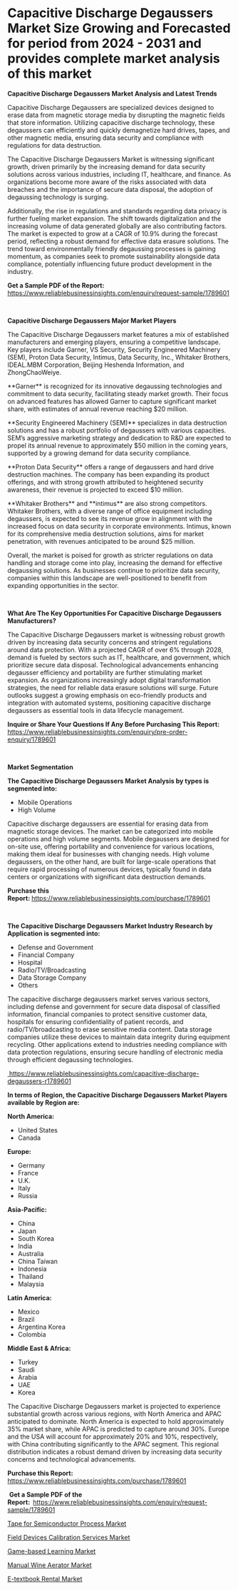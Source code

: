 <p><h1>Capacitive Discharge Degaussers Market Size Growing and Forecasted for period from 2024 - 2031 and provides complete market analysis of this market</h1></p><p><strong>Capacitive Discharge Degaussers Market Analysis and Latest Trends</strong></p>
<p><p>Capacitive Discharge Degaussers are specialized devices designed to erase data from magnetic storage media by disrupting the magnetic fields that store information. Utilizing capacitive discharge technology, these degaussers can efficiently and quickly demagnetize hard drives, tapes, and other magnetic media, ensuring data security and compliance with regulations for data destruction.</p><p>The Capacitive Discharge Degaussers Market is witnessing significant growth, driven primarily by the increasing demand for data security solutions across various industries, including IT, healthcare, and finance. As organizations become more aware of the risks associated with data breaches and the importance of secure data disposal, the adoption of degaussing technology is surging. </p><p>Additionally, the rise in regulations and standards regarding data privacy is further fueling market expansion. The shift towards digitalization and the increasing volume of data generated globally are also contributing factors. The market is expected to grow at a CAGR of 10.9% during the forecast period, reflecting a robust demand for effective data erasure solutions. The trend toward environmentally friendly degaussing processes is gaining momentum, as companies seek to promote sustainability alongside data compliance, potentially influencing future product development in the industry.</p></p>
<p><strong>Get a Sample PDF of the Report:&nbsp;</strong> <a href="https://www.reliablebusinessinsights.com/enquiry/request-sample/1789601?utm_campaign=75&utm_medium=2&utm_source=Github&utm_content=ia&utm_term=20122024&utm_id=capacitive-discharge-degaussers">https://www.reliablebusinessinsights.com/enquiry/request-sample/1789601</a></p>
<p>&nbsp;</p>
<p><strong>Capacitive Discharge Degaussers Major Market Players</strong></p>
<p><p>The Capacitive Discharge Degaussers market features a mix of established manufacturers and emerging players, ensuring a competitive landscape. Key players include Garner, VS Security, Security Engineered Machinery (SEM), Proton Data Security, Intimus, Data Security, Inc., Whitaker Brothers, IDEAL.MBM Corporation, Beijing Heshenda Information, and ZhongChaoWeiye.</p><p>**Garner** is recognized for its innovative degaussing technologies and commitment to data security, facilitating steady market growth. Their focus on advanced features has allowed Garner to capture significant market share, with estimates of annual revenue reaching $20 million.</p><p>**Security Engineered Machinery (SEM)** specializes in data destruction solutions and has a robust portfolio of degaussers with various capacities. SEM’s aggressive marketing strategy and dedication to R&D are expected to propel its annual revenue to approximately $50 million in the coming years, supported by a growing demand for data security compliance.</p><p>**Proton Data Security** offers a range of degaussers and hard drive destruction machines. The company has been expanding its product offerings, and with strong growth attributed to heightened security awareness, their revenue is projected to exceed $10 million.</p><p>**Whitaker Brothers** and **intimus** are also strong competitors. Whitaker Brothers, with a diverse range of office equipment including degaussers, is expected to see its revenue grow in alignment with the increased focus on data security in corporate environments. Intimus, known for its comprehensive media destruction solutions, aims for market penetration, with revenues anticipated to be around $25 million.</p><p>Overall, the market is poised for growth as stricter regulations on data handling and storage come into play, increasing the demand for effective degaussing solutions. As businesses continue to prioritize data security, companies within this landscape are well-positioned to benefit from expanding opportunities in the sector.</p></p>
<p>&nbsp;</p>
<p><strong>What Are The Key Opportunities For Capacitive Discharge Degaussers Manufacturers?</strong></p>
<p><p>The Capacitive Discharge Degaussers market is witnessing robust growth driven by increasing data security concerns and stringent regulations around data protection. With a projected CAGR of over 6% through 2028, demand is fueled by sectors such as IT, healthcare, and government, which prioritize secure data disposal. Technological advancements enhancing degausser efficiency and portability are further stimulating market expansion. As organizations increasingly adopt digital transformation strategies, the need for reliable data erasure solutions will surge. Future outlooks suggest a growing emphasis on eco-friendly products and integration with automated systems, positioning capacitive discharge degaussers as essential tools in data lifecycle management.</p></p>
<p><strong>Inquire or Share Your Questions If Any Before Purchasing This Report:</strong> <a href="https://www.reliablebusinessinsights.com/enquiry/pre-order-enquiry/1789601?utm_campaign=75&utm_medium=2&utm_source=Github&utm_content=ia&utm_term=20122024&utm_id=capacitive-discharge-degaussers">https://www.reliablebusinessinsights.com/enquiry/pre-order-enquiry/1789601</a></p>
<p>&nbsp;</p>
<p><strong>Market Segmentation</strong></p>
<p><strong>The Capacitive Discharge Degaussers Market Analysis by types is segmented into:</strong></p>
<p><ul><li>Mobile Operations</li><li>High Volume</li></ul></p>
<p><p>Capacitive discharge degaussers are essential for erasing data from magnetic storage devices. The market can be categorized into mobile operations and high volume segments. Mobile degaussers are designed for on-site use, offering portability and convenience for various locations, making them ideal for businesses with changing needs. High volume degaussers, on the other hand, are built for large-scale operations that require rapid processing of numerous devices, typically found in data centers or organizations with significant data destruction demands.</p></p>
<p><strong>Purchase this Report:&nbsp;</strong><a href="https://www.reliablebusinessinsights.com/purchase/1789601?utm_campaign=75&utm_medium=2&utm_source=Github&utm_content=ia&utm_term=20122024&utm_id=capacitive-discharge-degaussers">https://www.reliablebusinessinsights.com/purchase/1789601</a></p>
<p>&nbsp;</p>
<p><strong>The Capacitive Discharge Degaussers Market Industry Research by Application is segmented into:</strong></p>
<p><ul><li>Defense and Government</li><li>Financial Company</li><li>Hospital</li><li>Radio/TV/Broadcasting</li><li>Data Storage Company</li><li>Others</li></ul></p>
<p><p>The capacitive discharge degaussers market serves various sectors, including defense and government for secure data disposal of classified information, financial companies to protect sensitive customer data, hospitals for ensuring confidentiality of patient records, and radio/TV/broadcasting to erase sensitive media content. Data storage companies utilize these devices to maintain data integrity during equipment recycling. Other applications extend to industries needing compliance with data protection regulations, ensuring secure handling of electronic media through efficient degaussing technologies.</p></p>
<p><a href="https://www.reliablebusinessinsights.com/capacitive-discharge-degaussers-r1789601?utm_campaign=75&utm_medium=2&utm_source=Github&utm_content=ia&utm_term=20122024&utm_id=capacitive-discharge-degaussers">&nbsp;https://www.reliablebusinessinsights.com/capacitive-discharge-degaussers-r1789601</a></p>
<p><strong>In terms of Region, the Capacitive Discharge Degaussers Market Players available by Region are:</strong></p>
<p>
    <p> <strong> North America: </strong>
        <ul>
            <li>United States</li>
            <li>Canada</li>
        </ul>
        </p> 
    <p> <strong> Europe: </strong>
        <ul>
            <li>Germany</li>
            <li>France</li>
            <li>U.K.</li>
            <li>Italy</li>
            <li>Russia</li>
        </ul>
        </p> 
    <p> <strong> Asia-Pacific: </strong>
        <ul>
            <li>China</li>
            <li>Japan</li>
            <li>South Korea</li>
            <li>India</li>
            <li>Australia</li>
            <li>China Taiwan</li>
            <li>Indonesia</li>
            <li>Thailand</li>
            <li>Malaysia</li>
        </ul>
        </p> 
    <p> <strong> Latin America: </strong>
        <ul>
            <li>Mexico</li>
            <li>Brazil</li>
            <li>Argentina Korea</li>
            <li>Colombia</li>
        </ul>
        </p> 
    <p> <strong> Middle East & Africa: </strong>
        <ul>
            <li>Turkey</li>
            <li>Saudi</li>
            <li>Arabia</li>
            <li>UAE</li>
            <li>Korea</li>
        </ul>
    </p>
    </p>
<p><p>The Capacitive Discharge Degaussers market is projected to experience substantial growth across various regions, with North America and APAC anticipated to dominate. North America is expected to hold approximately 35% market share, while APAC is predicted to capture around 30%. Europe and the USA will account for approximately 20% and 10%, respectively, with China contributing significantly to the APAC segment. This regional distribution indicates a robust demand driven by increasing data security concerns and technological advancements.</p></p>
<p><strong>Purchase this Report: </strong><a href="https://www.reliablebusinessinsights.com/purchase/1789601?utm_campaign=75&utm_medium=2&utm_source=Github&utm_content=ia&utm_term=20122024&utm_id=capacitive-discharge-degaussers">https://www.reliablebusinessinsights.com/purchase/1789601</a></p>
<p>&nbsp;<strong>Get a Sample PDF of the Report:&nbsp;&nbsp;</strong><a href="https://www.reliablebusinessinsights.com/enquiry/request-sample/1789601?utm_campaign=75&utm_medium=2&utm_source=Github&utm_content=ia&utm_term=20122024&utm_id=capacitive-discharge-degaussers">https://www.reliablebusinessinsights.com/enquiry/request-sample/1789601</a></p>
<p><strong></strong></p>
<p><p><a href="https://github.com/alberthagorsuch/Market-Research-Report-List-1/blob/main/tape-for-semiconductor-process-market.md?utm_campaign=75&utm_medium=2&utm_source=Github&utm_content=ia&utm_term=20122024&utm_id=capacitive-discharge-degaussers">Tape for Semiconductor Process Market</a></p><p><a href="https://www.linkedin.com/pulse/comprehensive-study-field-devices-calibration-services-market-5kb3f?utm_campaign=75&utm_medium=2&utm_source=Github&utm_content=ia&utm_term=20122024&utm_id=capacitive-discharge-degaussers">Field Devices Calibration Services Market</a></p><p><a href="https://www.linkedin.com/pulse/accurate-data-game-based-learning-market-size-share-volume-growth-zlaef?utm_campaign=75&utm_medium=2&utm_source=Github&utm_content=ia&utm_term=20122024&utm_id=capacitive-discharge-degaussers">Game-based Learning Market</a></p><p><a href="https://github.com/skerretflossie9297/Market-Research-Report-List-1/blob/main/manual-wine-aerator-market.md?utm_campaign=75&utm_medium=2&utm_source=Github&utm_content=ia&utm_term=20122024&utm_id=capacitive-discharge-degaussers">Manual Wine Aerator Market</a></p><p><a href="https://www.linkedin.com/pulse/e-textbook-rental-market-forecasted-from-2024-2031-expanding-e6cbf?utm_campaign=75&utm_medium=2&utm_source=Github&utm_content=ia&utm_term=20122024&utm_id=capacitive-discharge-degaussers">E-textbook Rental Market</a></p></p>
